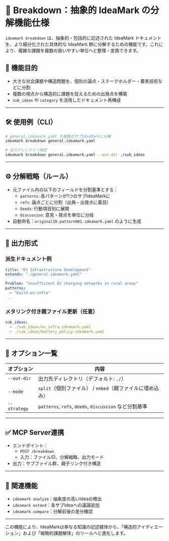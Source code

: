 # 🧱 Breakdown：抽象的 IdeaMark の分解機能仕様

`ideamark breakdown` は、抽象的・包括的に記述された IdeaMark ドキュメントを、より細分化された具体的な IdeaMark 群に分解するための機能です。これにより、複雑な課題を複数の扱いやすい単位へと整理・変換できます。

## 🧭 機能目的

- 大きな社会課題や構造問題を、個別の論点・ステークホルダー・要素技術などに分割
- 複数の視点から構造的に課題を捉えるための出発点を構築
- `sub_ideas` や `category` を活用したドキュメント再構成

---

## 🛠️ 使用例（CLI）

```sh
# general.ideamark.yaml を複数のサブIdeaMarkに分解
ideamark breakdown general.ideamark.yaml

# 出力ディレクトリ指定
ideamark breakdown general.ideamark.yaml --out-dir ./sub_ideas
```

---

## ⚙️ 分解戦略（ルール）

- 元ファイル内の以下のフィールドを分割基準とする：
  - `patterns`: 各パターンが1つのサブIdeaMarkに
  - `refs`: 論点ごとに分割（出典・出発点に着目）
  - `Deeds`: 行動項目別に展開
  - `Discussion`: 意見・視点を単位に分岐
- 自動命名：`originalID.pattern001.ideamark.yaml` のように生成

---

## 🧱 出力形式

### 派生ドキュメント例

```yaml
title: "EV Infrastructure Development"
extends: "./general.ideamark.yaml"

Problem: "Insufficient EV charging networks in rural areas"
patterns:
  - "build-ev-infra"
...
```

### メタリンク付き親ファイル更新（任意）

```yaml
sub_ideas:
  - ./sub_ideas/ev_infra.ideamark.yaml
  - ./sub_ideas/battery_policy.ideamark.yaml
```

---

## 📎 オプション一覧

| オプション | 内容 |
|------------|------|
| `--out-dir` | 出力先ディレクトリ（デフォルト: `./`） |
| `--mode` | `split`（個別ファイル） / `embed`（親ファイルに埋め込み） |
| `--strategy` | `patterns`, `refs`, `deeds`, `discussion` など分割基準 |

---

## ✅ MCP Server連携

- エンドポイント：
  - `POST /breakdown`
  - 入力：ファイルID、分解戦略、出力モード
- 出力：サブファイル群、親子リンク付き構造

---

## 🔗 関連機能

- `ideamark analyze`：抽象度の高いIdeaの検出
- `ideamark extend`：各サブIdeaへの議論追加
- `ideamark compare`：分解前後の差分確認

---

この機能により、IdeaMarkは単なる知識の記述媒体から、「構造的アイディエーション」および「戦略的課題解体」のツールへと進化します。
